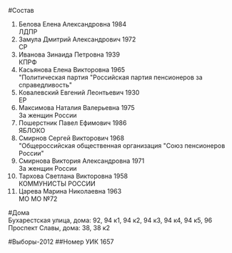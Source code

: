 #Состав
1. Белова Елена Александровна 1984   
    ЛДПР
2. Замула Дмитрий Александрович 1972   
    СР
3. Иванова Зинаида Петровна 1939   
    КПРФ
4. Касьянова Елена Викторовна 1965   
    "Политическая партия "Российская партия пенсионеров за справедливость"
5. Ковалевский Евгений Леонтьевич 1930   
    ЕР
6. Максимова Наталия Валерьевна 1975   
    За женщин России
7. Пошерстник Павел Ефимович 1986   
    ЯБЛОКО
8. Смирнов Сергей Викторович 1968   
    "Общероссийская общественная организация "Союз пенсионеров России"
9. Смирнова Виктория Александровна 1971   
    За женщин России
10. Тархова Светлана Викторовна 1958   
    КОММУНИСТЫ РОССИИ
11. Царева Марина Николаевна 1963   
    МО МО №72

#Дома  
Бухарестская улица, дома: 92, 94 к1, 94 к2, 94 к3, 94 к4, 94 к5, 96 Проспект Славы, дома: 38, 38 к2

#Выборы-2012
##Номер УИК
1657
